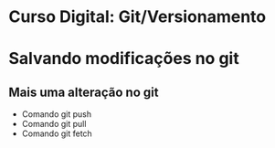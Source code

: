 # Curso Digital: Git/Versionamento

# Salvando modificações no git

## Mais uma alteração no git
* Comando git push
* Comando git pull
*  Comando git fetch
